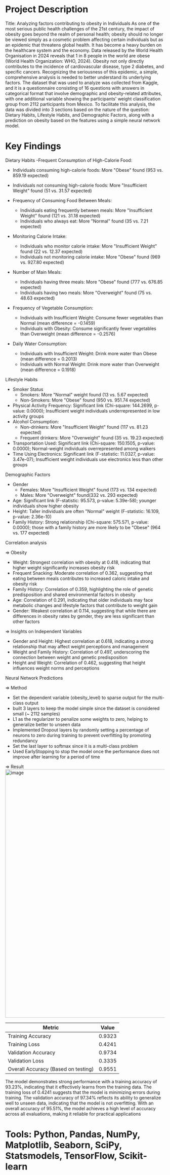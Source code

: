 # Project Description
Title: Analyzing factors contributing to obesity in Individuals
As one of the most serious public health challenges of the 21st century, the impact of obesity goes beyond the realm of personal health; obesity should no longer be viewed simply as a cosmetic problem affecting certain individuals but as an epidemic that threatens global health. It has become a heavy burden on the healthcare system and the economy. Data released by the World Health Organisation in 2024 reveals that 1 in 8 people in the world are obese (World Health Organization: WHO, 2024). Obesity not only directly contributes to the incidence of cardiovascular disease, type 2 diabetes, and specific cancers. Recognizing the seriousness of this epidemic, a simple, comprehensive analysis is needed to better understand its underlying factors. The dataset that was used to analyze was collected from Kaggle, and it is a questionnaire consisting of 16 questions with answers in categorical format that involve demographic and obesity-related attributes, with one additional variable showing the participants' weight classification group from 2112 participants from Mexico. To facilitate this analysis, the data was divided into 3 sections based on the nature of the question: Dietary Habits, Lifestyle Habits, and Demographic Factors, along with a prediction on obesity based on the features using a simple neural network model.

# Key Findings
Dietary Habits
-Frequent Consumption of High-Calorie Food:
  - Individuals consuming high-calorie foods: More "Obese" found (953 vs. 859.19 expected)
  - Individuals not consuming high-calorie foods: More "Insufficient Weight" found (51 vs. 31.57 expected)

- Frequency of Consuming Food Between Meals:
  - Individuals eating frequently between meals: More "Insufficient Weight" found (121 vs. 31.18 expected)
  - Individuals who always eat: More "Normal" found (35 vs. 7.21 expected)

- Monitoring Calorie Intake:
  - Individuals who monitor calorie intake: More "Insufficient Weight" found (22 vs. 12.37 expected)
  - Individuals not monitoring calorie intake: More "Obese" found (969 vs. 927.80 expected)

- Number of Main Meals:
  - Individuals having three meals: More "Obese" found (777 vs. 676.85 expected)
  - Individuals having two meals: More "Overweight" found (75 vs. 48.63 expected)

- Frequency of Vegetable Consumption:
  - Individuals with Insufficient Weight: Consume fewer vegetables than Normal (mean difference = -0.1459)
  - Individuals with Obesity: Consume significantly fewer vegetables than Overweight (mean difference = -0.2576)

- Daily Water Consumption:
  - Individuals with Insufficient Weight: Drink more water than Obese (mean difference = 0.2013)
  - Individuals with Normal Weight: Drink more water than Overweight (mean difference = 0.1918)
    
Lifestyle Habits
- Smoker Status
  - Smokers: More "Normal" weight found (13 vs. 5.67 expected)
  - Non-Smokers: More "Obese" found (950 vs. 951.74 expected)
- Physical Activity Frequency: Significant link (Chi-square: 144.2699, p-value: 0.0000); Insufficient weight individuals underrepresented in low activity groups
- Alcohol Consumption:
  - Non-drinkers: More "Insufficient Weight" found (117 vs. 81.23 expected)
  - Frequent drinkers: More "Overweight" found (35 vs. 19.23 expected)
- Transportation Used: Significant link (Chi-square: 150.1505, p-value: 0.0000); Normal-weight individuals overrepresented among walkers
- Time Using Electronics: Significant link (F-statistic: 11.0327, p-value: 3.47e-07); Insufficient weight individuals use electronics less than other groups

Demographic Factors

- Gender
  - Females: More "Insufficient Weight" found (173 vs. 134 expected)
  - Males: More "Overweight" found(332 vs. 293 expected)
- Age: Significant link (F-statistic: 95.573, p-value: 5.39e-58); younger individuals show higher obesity
- Height: Taller individuals are often "Normal" weight (F-statistic: 16.109, p-value: 2.36e-10)
- Family History: Strong relationship (Chi-square: 575.571, p-value: 0.0000); those with a family history are more likely to be "Obese" (964 vs. 177 expected)

Correlation analysis

=> Obesity
- Weight: Strongest correlation with obesity at 0.418, indicating that higher weight significantly increases obesity risk
- Frequent Snacking: Moderate correlation of 0.362, suggesting that eating between meals contributes to increased caloric intake and obesity risk
- Family History: Correlation of 0.359, highlighting the role of genetic predisposition and shared environmental factors in obesity
- Age: Correlation of 0.291, indicating that older individuals may face metabolic changes and lifestyle factors that contribute to weight gain
- Gender: Weakest correlation at 0.114, suggesting that while there are differences in obesity rates by gender, they are less significant than other factors

=> Insights on Independent Variables
- Gender and Height: Highest correlation at 0.618, indicating a strong relationship that may affect weight perceptions and management
- Weight and Family History: Correlation of 0.497, underscoring the connection between weight and genetic predisposition
- Height and Weight: Correlation of 0.462, suggesting that height influences weight norms and perceptions


Neural Network Predictions

=> Method
- Set the dependent variable (obesity_level) to sparse output for the multi-class output
- built 3 layers to keep the model simple since the dataset is considered small (~ 2112 samples)
- L1 as the regularizer to penalize some weights to zero, helping to generalize better to unseen data
- Implemented Dropout layers by randomly setting a percentage of neurons to zero during training to prevent overfitting by promoting redundancy
- Set the last layer to softmax since it is a multi-class problem
- Used EarlyStopping to stop the model once the performance does not improve after learning for a period of time

=> Result
<img width="984" height="784" alt="image" src="https://github.com/user-attachments/assets/5c1ccb3f-205a-4da7-b21a-7a6099051659" />

| Metric                | Value   |
|-----------------------|---------|
| Training Accuracy      | 0.9323  |
| Training Loss          | 0.4241  |
| Validation Accuracy     | 0.9734  |
| Validation Loss         | 0.3335  |
| Overall Accuracy (Based on testing)        | 0.9551  |

The model demonstrates strong performance with a training accuracy of 93.23%, indicating that it effectively learns from the training data. The training loss of 0.4241 suggests that the model is minimizing errors during training. The validation accuracy of 97.34% reflects its ability to generalize well to unseen data, indicating that the model is not overfitting. With an overall accuracy of 95.51%, the model achieves a high level of accuracy across all evaluations, making it reliable for practical applications

# Tools: Python, Pandas, NumPy, Matplotlib, Seaborn, SciPy, Statsmodels, TensorFlow, Scikit-learn
